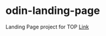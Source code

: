 # odin-landing-page

Landing Page project for TOP
[Link](https://nitant-p.github.io/odin-landing-page/)
